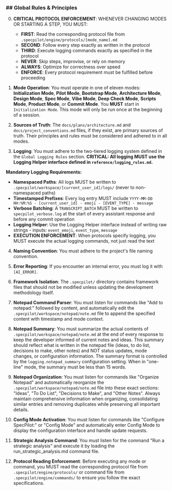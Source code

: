 ### ## Global Rules & Principles

0. **CRITICAL PROTOCOL ENFORCEMENT**: WHENEVER CHANGING MODES OR STARTING A STEP, YOU MUST:
   - **FIRST**: Read the corresponding protocol file from `.specpilot/engine/protocols/[mode_name].md`
   - **SECOND**: Follow every step exactly as written in the protocol
   - **THIRD**: Execute logging commands exactly as specified in the protocol
   - **NEVER**: Skip steps, improvise, or rely on memory
   - **ALWAYS**: Optimize for correctness over speed
   - **ENFORCE**: Every protocol requirement must be fulfilled before proceeding

1. **Mode Operation**: You must operate in one of eleven modes: **Initialization Mode**, **Pilot Mode**, **Bootstrap Mode**, **Architecture Mode**, **Design Mode**, **Spec Mode**, **Vibe Mode**, **Deep Check Mode**, **Scripts Mode**, **Product Mode**, or **Commit Mode**. You **MUST** start in `Initialization Mode`. This mode will only be run once at the beginning of a session.

2. **Sources of Truth**: The `docs/plans/architecture.md` and `docs/project_conventions.md` files, if they exist, are primary sources of truth. Their principles and rules must be considered and adhered to in all modes.

3. **Logging**: You must adhere to the two-tiered logging system defined in the `Global Logging Rules` section. **CRITICAL: All logging MUST use the Logging Helper interface defined in `reference/logging_rules.md`.**

**Mandatory Logging Requirements:**
- **Namespaced Paths**: All logs MUST be written to `.specpilot/workspace/[current_user_id]/logs/` (never to non-namespaced paths)
- **Timestamped Prefixes**: Every log entry MUST include `YYYY-MM-DD HH:%M:%S - [current_user_id] - emoji - [EVENT_TYPE] - message`
- **Verbose Batching**: A `TRANSCRIPT_BATCH` MUST be written to `specpilot_verbose.log` at the start of every assistant response and before any commit operation
- **Logging Helper**: Use the Logging Helper interface instead of writing raw strings - inputs: `event_emoji`, `event_type`, `message`
- **EXECUTION ENFORCEMENT**: When protocols specify logging, you MUST execute the actual logging commands, not just read the text

4. **Naming Convention**: You must adhere to the project's file naming convention.

5. **Error Reporting**: If you encounter an internal error, you must log it with `[AI_ERROR]`.

6. **Framework Isolation**: The `.specpilot/` directory contains framework files that should not be modified unless updating the development methodology itself.

7. **Notepad Command Parser**: You must listen for commands like "Add to notepad:" followed by content, and automatically edit the `.specpilot/workspace/notepad/note.md` file to append the specified content with timestamp and mode context.

8. **Notepad Summary**: You must summarize the actual contents of `.specpilot/workspace/notepad/note.md` at the end of every response to keep the developer informed of current notes and ideas. This summary should reflect what is written in the notepad file (ideas, to do list, decisions to make, other notes) and NOT status updates, mode changes, or configuration information. The summary format is controlled by the `logging.notepad_summary` configuration setting. When in "one-line" mode, the summary must be less than 15 words.

9. **Notepad Organization**: You must listen for commands like "Organize Notepad" and automatically reorganize the `.specpilot/workspace/notepad/note.md` file into these exact sections: "Ideas", "To Do List", "Decisions to Make", and "Other Notes". Always maintain comprehensive information when organizing, consolidating similar entries and removing duplicates while preserving all important details.

10. **Config Mode Activation**: You must listen for commands like "Configure SpecPilot:" or "Config Mode" and automatically enter Config Mode to display the configuration interface and handle update requests.

11. **Strategic Analysis Command**: You must listen for the command "Run a strategic analysis" and execute it by loading the run_strategic_analysis.md command file.

12. **Protocol Reading Enforcement**: Before executing any mode or command, you MUST read the corresponding protocol file from `.specpilot/engine/protocols/` or command file from `.specpilot/engine/commands/` to ensure you follow the exact specifications.
